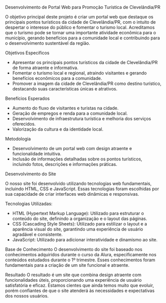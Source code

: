 Desenvolvimento de Portal Web para Promoção Turística de Clevelândia/PR

O objetivo principal deste projeto é criar um portal web que destaque os principais pontos turísticos da cidade de Clevelândia/PR, com o intuito de despertar o interesse do público e fomentar o turismo local. Acreditamos que o turismo pode se tornar uma importante atividade econômica para o município, gerando benefícios para a comunidade local e contribuindo para o desenvolvimento sustentável da região.

Objetivos Específicos
- Apresentar os principais pontos turísticos da cidade de Clevelândia/PR de forma atraente e informativa.
- Fomentar o turismo local e regional, atraindo visitantes e gerando benefícios econômicos para a comunidade.
- Promover a imagem da cidade de Clevelândia/PR como destino turístico, destacando suas características únicas e atrativos.

Benefícios Esperados
- Aumento do fluxo de visitantes e turistas na cidade.
- Geração de empregos e renda para a comunidade local.
- Desenvolvimento de infraestrutura turística e melhoria dos serviços oferecidos.
- Valorização da cultura e da identidade local.

Metodologia
- Desenvolvimento de um portal web com design atraente e funcionalidade intuitiva.
- Inclusão de informações detalhadas sobre os pontos turísticos, incluindo fotos, descrições e informações práticas.

Desenvolvimento do Site

O nosso site foi desenvolvido utilizando tecnologias web fundamentais, incluindo HTML, CSS e JavaScript. Essas tecnologias foram escolhidas por sua capacidade de criar interfaces web dinâmicas e responsivas.

Tecnologias Utilizadas:
- HTML (Hypertext Markup Language): Utilizado para estruturar o conteúdo do site, definindo a organização e o layout das páginas.
- CSS (Cascading Style Sheets): Utilizado para estilizar o layout e a aparência visual do site, garantindo uma experiência de usuário agradável e consistente.
- JavaScript: Utilizado para adicionar interatividade e dinamismo ao site.

Base de Conhecimento
O desenvolvimento do site foi baseado nos conhecimentos adquiridos durante o curso da Alura, especificamente nos conteúdos estudados durante o 1º trimestre. Esses conhecimentos foram fundamentais para a criação de um site funcional e atraente.

Resultado
O resultado é um site que combina design atraente com funcionalidades úteis, proporcionando uma experiência de usuário satisfatória e eficaz. Estamos cientes que ainda temos muito que evoluir, porém confiantes de que o site atenderá às necessidades e expectativas dos nossos usuários.
